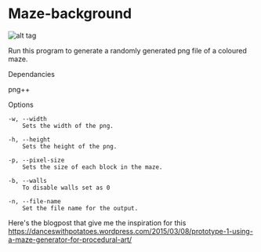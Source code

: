 # Maze-background

![alt tag](http://i.imgur.com/TRiEHc3.png)


Run this program to generate a randomly generated png file of a coloured maze.

Dependancies

png++
    
Options

    -w, --width
        Sets the width of the png.

    -h, --height
        Sets the height of the png.
        
    -p, --pixel-size
        Sets the size of each block in the maze.
        
    -b, --walls
        To disable walls set as 0
        
    -n, --file-name
        Set the file name for the output.



Here's the blogpost that give me the inspiration for this
https://danceswithpotatoes.wordpress.com/2015/03/08/prototype-1-using-a-maze-generator-for-procedural-art/


